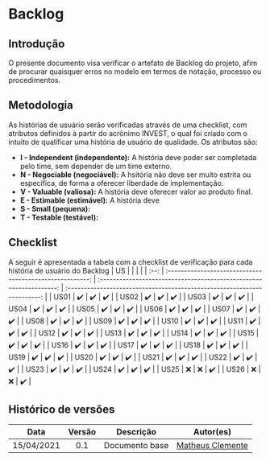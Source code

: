 # Backlog
## Introdução
O presente documento visa verificar o artefato de Backlog do projeto, afim de procurar quaisquer erros no modelo em termos de notação, processo ou procedimentos.

## Metodologia
As histórias de usuário serão verificadas através de uma checklist, com atributos definidos à partir do acrônimo INVEST, o qual foi criado com o intuito de qualificar uma história de usuário de qualidade. Os atributos são:

- **I - Independent (independente):** A história deve poder ser completada pelo time, sem depender de um time externo.
- **N - Negociable (negociável):** A hsitória não deve ser muito estrita ou específica, de forma a oferecer liberdade de implementação.
- **V - Valuable (valiosa):** A história deve oferecer valor ao produto final.
- **E - Estimable (estimável):** A história deve 
- **S - Small (pequena):**
- **T - Testable (testável):** 


## Checklist
A seguir é apresentada a tabela com a checklist de verificação para cada história de usuário do Backlog
|  US  | |  |  |
| :--: | :------------------------------------------------------: | :-----------------------------------------------------------------: | :----------------------------------------------------------------------: |
| US01 |                    :heavy_check_mark:                    |                         :heavy_check_mark:                          |                            :heavy_check_mark:                            |
| US02 |                    :heavy_check_mark:                    |                         :heavy_check_mark:                          |                            :heavy_check_mark:                            |
| US03 |                    :heavy_check_mark:                    |                         :heavy_check_mark:                          |                            :heavy_check_mark:                            |
| US04 |                    :heavy_check_mark:                    |                         :heavy_check_mark:                          |                            :heavy_check_mark:                            |
| US05 |                    :heavy_check_mark:                    |                         :heavy_check_mark:                          |                            :heavy_check_mark:                            |
| US06 |                    :heavy_check_mark:                    |                         :heavy_check_mark:                          |                            :heavy_check_mark:                            |
| US07 |                    :heavy_check_mark:                    |                         :heavy_check_mark:                          |                            :heavy_check_mark:                            |
| US08 |                    :heavy_check_mark:                    |                         :heavy_check_mark:                          |                            :heavy_check_mark:                            |
| US09 |                    :heavy_check_mark:                    |                         :heavy_check_mark:                          |                            :heavy_check_mark:                            |
| US10 |                    :heavy_check_mark:                    |                         :heavy_check_mark:                          |                            :heavy_check_mark:                            |
| US11 |                    :heavy_check_mark:                    |                         :heavy_check_mark:                          |                            :heavy_check_mark:                            |
| US12 |                    :heavy_check_mark:                    |                         :heavy_check_mark:                          |                            :heavy_check_mark:                            |
| US13 |                    :heavy_check_mark:                    |                         :heavy_check_mark:                          |                            :heavy_check_mark:                            |
| US14 |                    :heavy_check_mark:                    |                         :heavy_check_mark:                          |                            :heavy_check_mark:                            |
| US15 |                    :heavy_check_mark:                    |                         :heavy_check_mark:                          |                            :heavy_check_mark:                            |
| US16 |                    :heavy_check_mark:                    |                         :heavy_check_mark:                          |                            :heavy_check_mark:                            |
| US17 |                    :heavy_check_mark:                    |                         :heavy_check_mark:                          |                            :heavy_check_mark:                            |
| US18 |                    :heavy_check_mark:                    |                         :heavy_check_mark:                          |                            :heavy_check_mark:                            |
| US19 |                    :heavy_check_mark:                    |                         :heavy_check_mark:                          |                            :heavy_check_mark:                            |
| US20 |                    :heavy_check_mark:                    |                         :heavy_check_mark:                          |                            :heavy_check_mark:                            |
| US21 |                    :heavy_check_mark:                    |                         :heavy_check_mark:                          |                            :heavy_check_mark:                            |
| US22 |                    :heavy_check_mark:                    |                         :heavy_check_mark:                          |                            :heavy_check_mark:                            |
| US23 |                    :heavy_check_mark:                    |                         :heavy_check_mark:                          |                            :heavy_check_mark:                            |
| US24 |                    :heavy_check_mark:                    |                         :heavy_check_mark:                          |                            :heavy_check_mark:                            |
| US25 |                           :x:                            |                                 :x:                                 |                            :heavy_check_mark:                            |
| US26 |                           :x:                            |                                 :x:                                 |                            :heavy_check_mark:                            |


## Histórico de versões

| Data | Versão | Descrição | Autor(es) |
| :---: | :---: | :---: | :---: |
| 15/04/2021 | 0.1 | Documento base | [Matheus Clemente](https://github.com/matheusclemente) |

